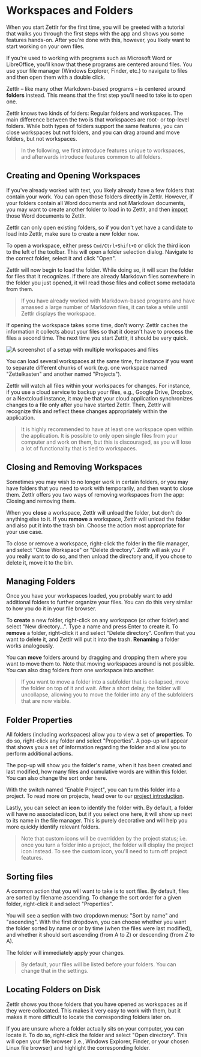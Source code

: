 # Workspaces and Folders

When you start Zettlr for the first time, you will be greeted with a tutorial that walks you through the first steps with the app and shows you some features hands-on. After you're done with this, however, you likely want to start working on your own files.

If you're used to working with programs such as Microsoft Word or LibreOffice, you'll know that these programs are centered around files. You use your file manager (Windows Explorer, Finder, etc.) to navigate to files and then open them with a double click.

Zettlr – like many other Markdown-based programs – is centered around **folders** instead. This means that the first step you'll need to take is to open one.

Zettlr knows two kinds of folders: Regular folders and workspaces. The main difference between the two is that workspaces are root- or top-level folders. While both types of folders support the same features, you can close workspaces but not folders, and you can drag around and move folders, but not workspaces.

> In the following, we first introduce features unique to workspaces, and afterwards introduce features common to all folders.

## Creating and Opening Workspaces

If you've already worked with text, you likely already have a few folders that contain your work. You can open those folders directly in Zettlr. However, if your folders contain all Word documents and not Markdown documents, you may want to create another folder to load in to Zettlr, and then [import](import.md) those Word documents to Zettlr.

Zettlr can only open existing folders, so if you don't yet have a candidate to load into Zettlr, make sure to create a new folder now.

To open a workspace, either press `Cmd/Ctrl+Shift+O` or click the third icon to the left of the toolbar. This will open a folder selection dialog. Navigate to the correct folder, select it and click "Open".

Zettlr will now begin to load the folder. While doing so, it will scan the folder for files that it recognizes. If there are already Markdown files somewhere in the folder you just opened, it will read those files and collect some metadata from them.

> If you have already worked with Markdown-based programs and have amassed a large number of Markdown files, it can take a while until Zettlr displays the workspace.

If opening the workspace takes some time, don't worry: Zettlr caches the information it collects about your files so that it doesn't have to process the files a second time. The next time you start Zettlr, it should be very quick.

![A screenshot of a setup with multiple workspaces and files](../img/file_tree_roots.png)

You can load several workspaces at the same time, for instance if you want to separate different chunks of work (e.g. one workspace named "Zettelkasten" and another named "Projects").

Zettlr will watch all files within your workspaces for changes. For instance, if you use a cloud service to backup your files, e.g., Google Drive, Dropbox, or a Nextcloud instance, it may be that your cloud application synchronizes changes to a file only after you have started Zettlr. Then, Zettlr will recognize this and reflect these changes appropriately within the application.

> It is highly recommended to have at least one workspace open within the application. It is possible to only open single files from your computer and work on them, but this is discouraged, as you will lose a lot of functionality that is tied to workspaces.

## Closing and Removing Workspaces

Sometimes you may wish to no longer work in certain folders, or you may have folders that you need to work with temporarily, and then want to close them. Zettlr offers you two ways of removing workspaces from the app: Closing and removing them.

When you **close** a workspace, Zettlr will unload the folder, but don't do anything else to it. If you **remove** a workspace, Zettlr will unload the folder and also put it into the trash bin. Choose the action most appropriate for your use case.

To close or remove a workspace, right-click the folder in the file manager, and select "Close Workspace" or "Delete directory". Zettlr will ask you if you really want to do so, and then unload the directory and, if you chose to delete it, move it to the bin.

## Managing Folders

Once you have your workspaces loaded, you probably want to add additional folders to further organize your files. You can do this very similar to how you do it in your file browser.

To **create** a new folder, right-click on any workspace (or other folder) and select "New directory…". Type a name and press Enter to create it. To **remove** a folder, right-click it and select "Delete directory". Confirm that you want to delete it, and Zettlr will put it into the trash. **Renaming** a folder works analogously.

You can **move** folders around by dragging and dropping them where you want to move them to. Note that moving workspaces around is not possible. You can also drag folders from one workspace into another.

> If you want to move a folder into a subfolder that is collapsed, move the folder on top of it and wait. After a short delay, the folder will uncollapse, allowing you to move the folder into any of the subfolders that are now visible.

## Folder Properties

All folders (including workspaces) allow you to view a set of **properties**. To do so, right-click any folder and select "Properties". A pop-up will appear that shows you a set of information regarding the folder and allow you to perform additional actions.

The pop-up will show you the folder's name, when it has been created and last modified, how many files and cumulative words are within this folder. You can also change the sort order here.

With the switch named "Enable Project", you can turn this folder into a project. To read more on projects, head over to our [project introduction](../academic/projects.md).

Lastly, you can select an **icon** to identify the folder with. By default, a folder will have no associated icon, but if you select one here, it will show up next to its name in the file manager. This is purely decorative and will help you more quickly identify relevant folders.

> Note that custom icons will be overridden by the project status; i.e. once you turn a folder into a project, the folder will display the project icon instead. To see the custom icon, you'll need to turn off project features.

## Sorting files

A common action that you will want to take is to sort files. By default, files are sorted by filename ascending. To change the sort order for a given folder, right-click it and select "Properties".

You will see a section with two dropdown menus: "Sort by name" and "ascending". With the first dropdown, you can choose whether you want the folder sorted by name or or by time (when the files were last modified), and whether it should sort ascending (from A to Z) or descending (from Z to A).

The folder will immediately apply your changes.

> By default, your files will be listed before your folders. You can change that in the settings.

## Locating Folders on Disk

Zettlr shows you those folders that you have opened as workspaces as if they were collocated. This makes it very easy to work with them, but it makes it more difficult to locate the corresponding folders later on.

If you are unsure where a folder actually sits on your computer, you can locate it. To do so, right-click the folder and select "Open directory". This will open your file browser (i.e., Windows Explorer, Finder, or your chosen Linux file browser) and highlight the corresponding folder.
